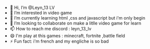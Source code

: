- 👋 Hi, I’m @Leyn_13 LV
- 👀 I’m interested in video game
- 🌱 I’m currently learning html ,css and javascript but i'm only begin
- 💞️ I’m looking to collaborate on make a litlle video game for learn
- 📫 How to reach me discord : leyn_13_lv
- 😄 I'm play at this games : minecraft, fortnite ,battle field
- ⚡ Fun fact: i'm french and my engliche is so bad

<!---
Leyn13LV/Leyn13LV is a ✨ special ✨ repository because its `README.md` (this file) appears on your GitHub profile.
You can click the Preview link to take a look at your changes.
--->
